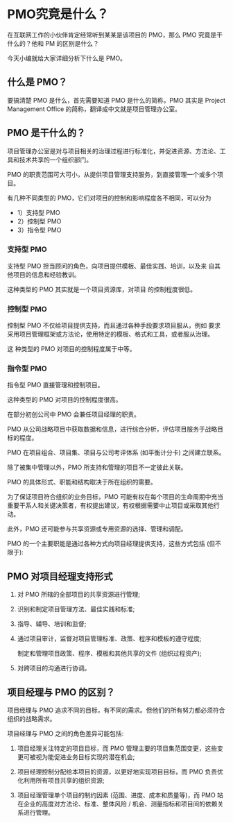 # PMO究竟是什么？
在互联网工作的小伙伴肯定经常听到某某是该项目的 PMO，那么 PMO 究竟是干什么的？他和 PM 的区别是什么？

今天小编就给大家详细分析下什么是 PMO。

## 什么是 PMO？

要搞清楚 PMO 是什么，首先需要知道 PMO 是什么的简称，PMO 其实是 Project Management Office 的简称，翻译成中文就是项目管理办公室。

## PMO 是干什么的？

项目管理办公室是对与项目相关的治理过程进行标准化，并促进资源、方法论、工具和技术共享的一个组织部门。

PMO 的职责范围可大可小，从提供项目管理支持服务，到直接管理一个或多个项目。 

有几种不同类型的 PMO，它们对项目的控制和影响程度各不相同，可以分为

- 1）支持型 PMO
- 2）控制型 PMO
- 3）指令型 PMO 

### 支持型 PMO

支持型 PMO 担当顾问的角色，向项目提供模板、最佳实践、培训，以及来 自其他项目的信息和经验教训。

这种类型的 PMO 其实就是一个项目资源库，对项目 的控制程度很低。

### 控制型 PMO

控制型 PMO 不仅给项目提供支持，而且通过各种手段要求项目服从，例如 要求采用项目管理框架或方法论，使用特定的模板、格式和工具，或者服从治理。

这 种类型的 PMO 对项目的控制程度属于中等。

### 指令型 PMO

指令型 PMO 直接管理和控制项目。

这种类型的 PMO 对项目的控制程度很高。

在部分初创公司中 PMO 会兼任项目经理的职责。

PMO 从公司战略项目中获取数据和信息，进行综合分析，评估项目服务于战略目标的程度。

PMO 在项目组合、项目集、项目与公司考评体系 (如平衡计分卡) 之间建立联系。

除了被集中管理以外，PMO 所支持和管理的项目不一定彼此关联。

PMO 的具体形式、职能和结构取决于所在组织的需要。

为了保证项目符合组织的业务目标，PMO 可能有权在每个项目的生命周期中充当重要干系人和关键决策者，有权提出建议，有权根据需要中止项目或采取其他行动。

此外，PMO 还可能参与共享资源或专用资源的选择、管理和调配。

PMO 的一个主要职能是通过各种方式向项目经理提供支持，这些方式包括 (但不限于):

## PMO 对项目经理支持形式

1. 对 PMO 所辖的全部项目的共享资源进行管理;

2. 识别和制定项目管理方法、最佳实践和标准;

3. 指导、辅导、培训和监督;

4. 通过项目审计，监督对项目管理标准、政策、程序和模板的遵守程度;
    
    制定和管理项目政策、程序、模板和其他共享的文件 (组织过程资产);

5. 对跨项目的沟通进行协调。 


## 项目经理与 PMO 的区别？

项目经理与 PMO 追求不同的目标，有不同的需求。但他们的所有努力都必须符合组织的战略需求。

项目经理与 PMO 之间的角色差异可能包括:

1. 项目经理关注特定的项目目标，而 PMO 管理主要的项目集范围变更，这些变更可被视为能促进业务目标实现的潜在机会;

2. 项目经理控制分配给本项目的资源，以更好地实现项目目标，而 PMO 负责优化利用所有项目共享的组织资源;

3. 项目经理管理单个项目的制约因素 (范围、进度、成本和质量等)，而 PMO 站在企业的高度对方法论、标准、整体风险 / 机会、测量指标和项目间的依赖关系进行管理。 